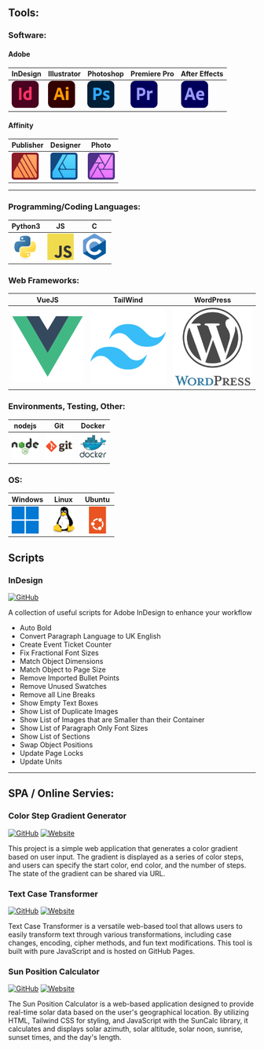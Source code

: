## Tools:

### Software:

#### Adobe

| InDesign | Illustrator | Photoshop | Premiere Pro | After Effects |
| --- | --- | --- | --- | --- |
| [<img src="https://raw.githubusercontent.com/computergnome99/adobe-icons/main/png/Icon/InDesign.png" title="InDesign" alt="InDesign" width="55" height="55" style="max-width: 100%;">](https://raw.githubusercontent.com/computergnome99/adobe-icons/main/png/Icon/InDesign.png) | [<img src="https://raw.githubusercontent.com/computergnome99/adobe-icons/main/png/Icon/Illustrator.png" title="Illustrator" alt="Illustrator" width="55" height="55" style="max-width: 100%;">](https://raw.githubusercontent.com/computergnome99/adobe-icons/main/png/Icon/Illustrator.png) | [<img src="https://raw.githubusercontent.com/computergnome99/adobe-icons/main/png/Icon/Photoshop.png" title="Photoshop" alt="Photoshop" width="55" height="55" style="max-width: 100%;">](https://raw.githubusercontent.com/computergnome99/adobe-icons/main/png/Icon/Photoshop.png) | [<img src="https://raw.githubusercontent.com/computergnome99/adobe-icons/main/png/Icon/Premiere.png" title="Premiere Pro" alt="Premiere Pro" width="55" height="55" style="max-width: 100%;">](https://raw.githubusercontent.com/computergnome99/adobe-icons/main/png/Icon/Premiere.png) | [<img src="https://raw.githubusercontent.com/computergnome99/adobe-icons/main/png/Icon/After%20Effects.png" title="After Effects" alt="After Effects" width="55" height="55" style="max-width: 100%;">](https://raw.githubusercontent.com/computergnome99/adobe-icons/main/png/Icon/After%20Effects.png) |

#### Affinity

| Publisher | Designer | Photo |
| --- | --- | --- |
| [<img src="https://raw.githubusercontent.com/battlefeel1942/affinity-software-icons/main/v2/publisher.svg" title="Affinity Publisher" alt="Affinity Publisher" width="55" height="55" style="max-width: 100%;">](https://raw.githubusercontent.com/battlefeel1942/affinity-software-icons/main/v2/publisher.svg) | [<img src="https://raw.githubusercontent.com/battlefeel1942/affinity-software-icons/main/v2/designer.svg" title="Affinity Designer" alt="Affinity Designer" width="55" height="55" style="max-width: 100%;">](https://raw.githubusercontent.com/battlefeel1942/affinity-software-icons/main/v2/designer.svg) | [<img src="https://raw.githubusercontent.com/battlefeel1942/affinity-software-icons/main/v2/photo.svg" title="Affinity Photo" alt="Affinity Photo" width="55" height="55" style="max-width: 100%;">](https://raw.githubusercontent.com/battlefeel1942/affinity-software-icons/main/v2/photo.svg) |

<hr >

### Programming/Coding Languages:

| Python3 | JS | C |
| --- | --- | --- |
| [<img src="https://github.com/devicons/devicon/raw/master/icons/python/python-original.svg" title="VueJS" alt="VueJS" width="55" height="55" style="max-width: 100%;">](https://github.com/devicons/devicon/blob/master/icons/python/python-original.svg) | [<img src="https://github.com/devicons/devicon/raw/master/icons/javascript/javascript-original.svg" title="JavaScript" alt="JavaScript" width="55" height="55" style="max-width: 100%;">](https://github.com/devicons/devicon/blob/master/icons/javascript/javascript-original.svg) | [<img src="https://github.com/devicons/devicon/raw/master/icons/c/c-original.svg" title="C" alt="C" width="55" height="55" style="max-width: 100%;">](https://github.com/devicons/devicon/blob/master/icons/c/c-original.svg) | 

### Web Frameworks:
| VueJS | TailWind | WordPress |
| --- | --- | --- |
| ![VueJS](https://github.com/devicons/devicon/raw/master/icons/vuejs/vuejs-original.svg) | ![Tailwind CSS](https://github.com/devicons/devicon/raw/master/icons/tailwindcss/tailwindcss-original.svg) | ![WordPress](https://github.com/devicons/devicon/raw/master/icons/wordpress/wordpress-original.svg) |


### Environments, Testing, Other:

| nodejs | Git | Docker |
| --- | --- | --- |
| [<img src="https://github.com/devicons/devicon/raw/master/icons/nodejs/nodejs-original-wordmark.svg" title="nodejs" alt="NodeJS" width="55" height="55" style="max-width: 100%;">](https://github.com/devicons/devicon/blob/master/icons/nodejs/nodejs-original-wordmark.svg) | [<img src="https://github.com/devicons/devicon/raw/master/icons/git/git-original-wordmark.svg" title="Git" alt="Git" width="55" height="55" style="max-width: 100%;">](https://github.com/devicons/devicon/blob/master/icons/git/git-original-wordmark.svg) | [<img src="https://github.com/devicons/devicon/raw/master/icons/docker/docker-original-wordmark.svg" title="Docker" alt="Docker" width="55" height="55" style="max-width: 100%;">](https://github.com/devicons/devicon/blob/master/icons/docker/docker-original-wordmark.svg) | 

### OS:

| Windows | Linux | Ubuntu | 
| --- | --- | --- |
| [<img src="https://github.com/devicons/devicon/raw/master/icons/windows11/windows11-original.svg" title="Windows" alt="Windows" width="55" height="55" style="max-width: 100%;">](https://github.com/devicons/devicon/blob/master/icons/windows11/windows11-original.svg) | [<img src="https://github.com/devicons/devicon/raw/master/icons/linux/linux-original.svg" title="Linux" alt="Linux" width="55" height="55" style="max-width: 100%;">](https://github.com/devicons/devicon/blob/master/icons/linux/linux-original.svg) | [<img src="https://github.com/devicons/devicon/raw/master/icons/ubuntu/ubuntu-original.svg" title="Ubuntu" alt="Ubuntu" width="55" height="55" style="max-width: 100%;">](https://github.com/devicons/devicon/blob/master/icons/ubuntu/ubuntu-original.svg) | 


## Scripts

### InDesign
[![GitHub](https://img.shields.io/badge/GitHub-Repository-blue)](https://github.com/battlefeel1942/indesign-scripts)

A collection of useful scripts for Adobe InDesign to enhance your workflow
- Auto Bold
- Convert Paragraph Language to UK English
- Create Event Ticket Counter
- Fix Fractional Font Sizes
- Match Object Dimensions
- Match Object to Page Size
- Remove Imported Bullet Points
- Remove Unused Swatches
- Remove all Line Breaks
- Show Empty Text Boxes
- Show List of Duplicate Images
- Show List of Images that are Smaller than their Container
- Show List of Paragraph Only Font Sizes
- Show List of Sections
- Swap Object Positions
- Update Page Locks
- Update Units

<hr >

## SPA / Online Servies:

### Color Step Gradient Generator
[![GitHub](https://img.shields.io/badge/GitHub-Repository-blue)](https://github.com/battlefeel1942/color-step)
[![Website](https://img.shields.io/badge/Website-Live%20Demo-green)](https://battlefeel1942.github.io/color-step/)

This project is a simple web application that generates a color gradient based on user input. The gradient is displayed as a series of color steps, and users can specify the start color, end color, and the number of steps. The state of the gradient can be shared via URL.

### Text Case Transformer

[![GitHub](https://img.shields.io/badge/GitHub-Repository-blue)](https://github.com/battlefeel1942/text-case-transformer)
[![Website](https://img.shields.io/badge/Website-Live%20Demo-green)](https://battlefeel1942.github.io/text-case-transformer/)

Text Case Transformer is a versatile web-based tool that allows users to easily transform text through various transformations, including case changes, encoding, cipher methods, and fun text modifications. This tool is built with pure JavaScript and is hosted on GitHub Pages.

### Sun Position Calculator

[![GitHub](https://img.shields.io/badge/GitHub-Repository-blue)](https://github.com/battlefeel1942/sun-position-calculator)
[![Website](https://img.shields.io/badge/Website-Live%20Demo-green)](https://battlefeel1942.github.io/sun-position-calculator/)

The Sun Position Calculator is a web-based application designed to provide real-time solar data based on the user's geographical location. By utilizing HTML, Tailwind CSS for styling, and JavaScript with the SunCalc library, it calculates and displays solar azimuth, solar altitude, solar noon, sunrise, sunset times, and the day's length.
